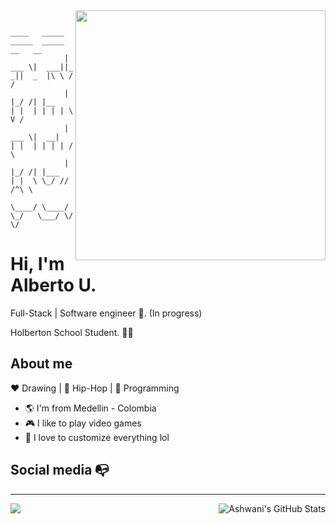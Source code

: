 <img align="right" width="400" height="400" src="https://avatars1.githubusercontent.com/u/19798178?s=400&u=1e28cdf166d2a15df457af9a0fccc98c800750bd&v=4">

```text
             ____   _____  _____  _____ __   __
            | ___ \|  ___||_   _||  _  |\ \ / /
            | |_/ /| |__    | |  | | | | \ V / 
            | ___ \|  __|   | |  | | | | /   \ 
            | |_/ /| |___   | |  \ \_/ // /^\ \
            \____/ \____/   \_/   \___/ \/   \/ 
```

# Hi, I'm Alberto U.

Full-Stack | Software engineer :robot:. (In progress)

Holberton School Student. :man_technologist:

## About me 

:heart: Drawing | :black_heart: Hip-Hop | :blue_heart: Programming

- :earth_americas: I'm from Medellin - Colombia
- :video_game: I like to play video games
- :gem: I love to customize everything lol


## Social media :mailbox_with_no_mail:

---
<img align="left" src="https://github-readme-stats.vercel.app/api/top-langs/?username=ajur91&show_icons=true_color=fff&icon_color=79ff97&text_color=9f9f9f&bg_color=151515" />

<img align="right" src="https://github-readme-stats.vercel.app/api?username=ajur91&show_icons=true_color=fff&icon_color=79ff97&text_color=9f9f9f&bg_color=151515&show_icons=true&line_height=27&v=5" alt="Ashwani's GitHub Stats" />
